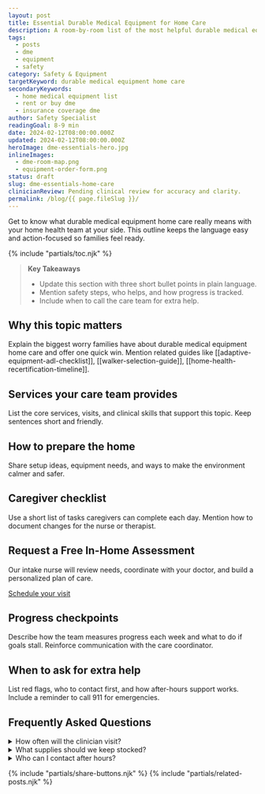 ```yaml
---
layout: post
title: Essential Durable Medical Equipment for Home Care
description: A room-by-room list of the most helpful durable medical equipment and how to request it.
tags:
  - posts
  - dme
  - equipment
  - safety
category: Safety & Equipment
targetKeyword: durable medical equipment home care
secondaryKeywords:
  - home medical equipment list
  - rent or buy dme
  - insurance coverage dme
author: Safety Specialist
readingGoal: 8-9 min
date: 2024-02-12T08:00:00.000Z
updated: 2024-02-12T08:00:00.000Z
heroImage: dme-essentials-hero.jpg
inlineImages:
  - dme-room-map.png
  - equipment-order-form.png
status: draft
slug: dme-essentials-home-care
clinicianReview: Pending clinical review for accuracy and clarity.
permalink: /blog/{{ page.fileSlug }}/
---
```

Get to know what durable medical equipment home care really means with your home health team at your side. This outline keeps the language easy and action-focused so families feel ready.

<!--more-->

{% include "partials/toc.njk" %}

> **Key Takeaways**
> - Update this section with three short bullet points in plain language.
> - Mention safety steps, who helps, and how progress is tracked.
> - Include when to call the care team for extra help.

## Why this topic matters
Explain the biggest worry families have about durable medical equipment home care and offer one quick win. Mention related guides like [[adaptive-equipment-adl-checklist]], [[walker-selection-guide]], [[home-health-recertification-timeline]].

## Services your care team provides
List the core services, visits, and clinical skills that support this topic. Keep sentences short and friendly.

## How to prepare the home
Share setup ideas, equipment needs, and ways to make the environment calmer and safer.

## Caregiver checklist
Use a short list of tasks caregivers can complete each day. Mention how to document changes for the nurse or therapist.

<div class="cta-panel" role="complementary" aria-label="Free in-home assessment">
  <h2>Request a Free In-Home Assessment</h2>
  <p>Our intake nurse will review needs, coordinate with your doctor, and build a personalized plan of care.</p>
  <p><a class="button" href="/contact/">Schedule your visit</a></p>
</div>

## Progress checkpoints
Describe how the team measures progress each week and what to do if goals stall. Reinforce communication with the care coordinator.

## When to ask for extra help
List red flags, who to contact first, and how after-hours support works. Include a reminder to call 911 for emergencies.

## Frequently Asked Questions
<details>
  <summary>How often will the clinician visit?</summary>
  <p>Give a ballpark visit frequency and note that the care plan may change based on progress.</p>
</details>
<details>
  <summary>What supplies should we keep stocked?</summary>
  <p>List a few common items and explain how to request more through the agency or insurance.</p>
</details>
<details>
  <summary>Who can I contact after hours?</summary>
  <p>Explain the on-call nurse or therapist process and set expectations for emergency care.</p>
</details>

{% include "partials/share-buttons.njk" %}
{% include "partials/related-posts.njk" %}

